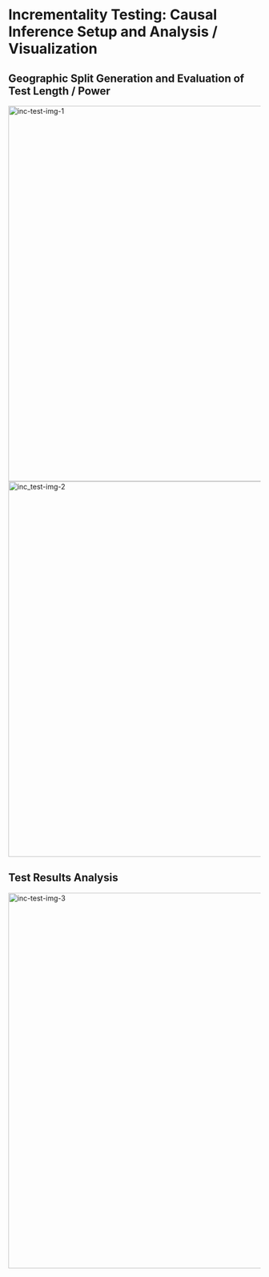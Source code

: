 # Incrementality Testing: Causal Inference Setup and Analysis / Visualization

## Geographic Split Generation and Evaluation of Test Length / Power

<img width="750" alt="inc-test-img-1" src="https://github.com/user-attachments/assets/cd7a6528-2c04-41df-a941-89de28b1d60a" />

<img width="750" alt="inc_test-img-2" src="https://github.com/user-attachments/assets/fb41cf5c-88ee-4a9b-bf50-56f6ca6aa71e" />


## Test Results Analysis

<img width="750" alt="inc-test-img-3" src="https://github.com/user-attachments/assets/edb178a7-f6a6-4832-89c6-2fbad8808061" />
